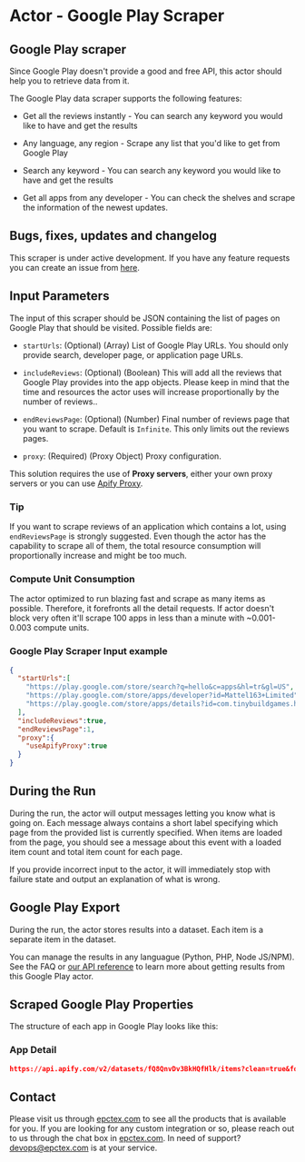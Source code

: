 # Actor - Google Play Scraper

## Google Play scraper

Since Google Play doesn't provide a good and free API, this actor should help you to retrieve data from it.

The Google Play data scraper supports the following features:

-   Get all the reviews instantly - You can search any keyword you would like to have and get the results

-   Any language, any region - Scrape any list that you'd like to get from Google Play

-   Search any keyword - You can search any keyword you would like to have and get the results

-   Get all apps from any developer - You can check the shelves and scrape the information of the newest updates.

## Bugs, fixes, updates and changelog

This scraper is under active development. If you have any feature requests you can create an issue from [here](https://github.com/epctex/google-play-scraper/issues).

## Input Parameters

The input of this scraper should be JSON containing the list of pages on Google Play that should be visited. Possible fields are:

- `startUrls`: (Optional) (Array) List of Google Play URLs. You should only provide search, developer page, or  application page URLs.

- `includeReviews`: (Optional) (Boolean) This will add all the reviews that Google Play provides into the app objects. Please keep in mind that the time and resources the actor uses will increase proportionally by the number of reviews..

- `endReviewsPage`: (Optional) (Number) Final number of reviews page that you want to scrape. Default is `Infinite`. This only limits out the reviews pages.

- `proxy`: (Required) (Proxy Object) Proxy configuration.

This solution requires the use of **Proxy servers**, either your own proxy servers or you can use [Apify Proxy](https://www.apify.com/docs/proxy).

### Tip

If you want to scrape reviews of an application which contains a lot, using `endReviewsPage` is strongly suggested. Even though the actor has the capability to scrape all of them, the total resource consumption will proportionally increase and might be too much.

### Compute Unit Consumption

The actor optimized to run blazing fast and scrape as many items as possible. Therefore, it forefronts all the detail requests. If actor doesn't block very often it'll scrape 100 apps in less than a minute with ~0.001-0.003 compute units.

### Google Play Scraper Input example

```json
{
  "startUrls":[
    "https://play.google.com/store/search?q=hello&c=apps&hl=tr&gl=US",
    "https://play.google.com/store/apps/developer?id=Mattel163+Limited",
    "https://play.google.com/store/apps/details?id=com.tinybuildgames.helloneighbor&hl=tr&gl=US"
  ],
  "includeReviews":true,
  "endReviewsPage":1,
  "proxy":{
    "useApifyProxy":true
  }
}
```

## During the Run

During the run, the actor will output messages letting you know what is going on. Each message always contains a short label specifying which page from the provided list is currently specified.
When items are loaded from the page, you should see a message about this event with a loaded item count and total item count for each page.

If you provide incorrect input to the actor, it will immediately stop with failure state and output an explanation of what is wrong.

## Google Play Export

During the run, the actor stores results into a dataset. Each item is a separate item in the dataset.

You can manage the results in any languague (Python, PHP, Node JS/NPM). See the FAQ or <a href="https://www.apify.com/docs/api" target="blank">our API reference</a> to learn more about getting results from this Google Play actor.

## Scraped Google Play Properties

The structure of each app in Google Play looks like this:

### App Detail

```json
https://api.apify.com/v2/datasets/fQ8QnvDv3BkHQfHlk/items?clean=true&format=json
```

## Contact
Please visit us through [epctex.com](https://epctex.com) to see all the products that is available for you. If you are looking for any custom integration or so, please reach out to us through the chat box in [epctex.com](https://epctex.com). In need of support? [devops@epctex.com](mailto:devops@epctex.com) is at your service.

